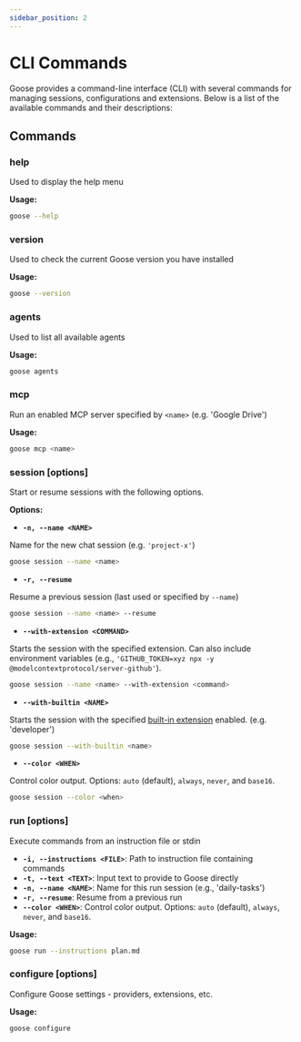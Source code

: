 ```yaml
---
sidebar_position: 2
---
```

# CLI Commands

Goose provides a command-line interface (CLI) with several commands for managing sessions, configurations and extensions. Below is a list of the available commands and their  descriptions:

## Commands

### help

Used to display the help menu

**Usage:**
```bash
goose --help
```

### version

Used to check the current Goose version you have installed

**Usage:**
```bash
goose --version
```

### agents

Used to list all available agents

**Usage:**
```bash
goose agents
```

### mcp

Run an enabled MCP server specified by `<name>` (e.g. 'Google Drive')

**Usage:**
```bash
goose mcp <name>
```

### session [options]

Start or resume sessions with the following options.

**Options:**
- **`-n, --name <NAME>`**

Name for the new chat session (e.g. `'project-x'`)

```bash
goose session --name <name>
```

- **`-r, --resume`** 

Resume a previous session (last used or specified by `--name`)

```bash
goose session --name <name> --resume
```

- **`--with-extension <COMMAND>`** 

Starts the session with the specified extension. Can also include environment variables (e.g., `'GITHUB_TOKEN=xyz npx -y @modelcontextprotocol/server-github'`).

```bash
goose session --name <name> --with-extension <command>
```

- **`--with-builtin <NAME>`** 

Starts the session with the specified [built-in extension](/docs/getting-started/using-extensions#built-in-extensions) enabled. (e.g. 'developer')

```bash
goose session --with-builtin <name>
```

- **`--color <WHEN>`**

Control color output. Options: `auto` (default), `always`, `never`, and `base16`.

```bash
goose session --color <when>
```

### run [options]

Execute commands from an instruction file or stdin

- **`-i, --instructions <FILE>`**: Path to instruction file containing commands  
- **`-t, --text <TEXT>`**: Input text to provide to Goose directly  
- **`-n, --name <NAME>`**: Name for this run session (e.g., 'daily-tasks')  
- **`-r, --resume`**: Resume from a previous run  
- **`--color <WHEN>`**: Control color output. Options: `auto` (default), `always`, `never`, and `base16`.

**Usage:**
```bash
goose run --instructions plan.md
```

### configure [options]

Configure Goose settings - providers, extensions, etc.

**Usage:**
```bash
goose configure
```
